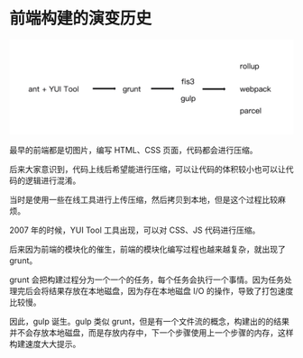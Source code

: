 # 前端构建的演变历史

![](../README_files/Xnip2023-07-15_17-12-22.jpg)

最早的前端都是切图片，编写 HTML、CSS 页面，代码都会进行压缩。

后来大家意识到，代码上线后希望能进行压缩，可以让代码的体积较小也可以让代码的逻辑进行混淆。

当时是使用一些在线工具进行上传压缩，然后拷贝到本地，但是这个过程比较麻烦。

2007 年的时候，YUI Tool 工具出现，可以对 CSS、JS 代码进行压缩。

后来因为前端的模块化的催生，前端的模块化编写过程也越来越复杂，就出现了 grunt。

grunt 会把构建过程分为一个一个的任务，每个任务会执行一个事情。因为任务处理完后会将结果存放在本地磁盘，因为存在本地磁盘 I/O 的操作，导致了打包速度比较慢。

因此，gulp 诞生。gulp 类似 grunt，但是有一个文件流的概念，构建出的的结果并不会存放本地磁盘，而是存放内存中，下一个步骤使用上一个步骤的内存，这样构建速度大大提示。